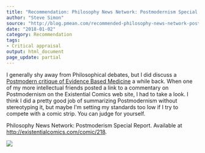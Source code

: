 ```yaml
---
title: "Recommendation: Philosophy News Network: Postmodernism Special Report"
author: "Steve Simon"
source: "http://blog.pmean.com/recommended-philosophy-news-network-postmodernism-special-report/"
date: "2018-01-02"
category: Recommendation
tags:
- Critical appraisal
output: html_document
page_update: partial
---
```


I generally shy away from Philosophical debates, but I did discuss a
[Postmodern critique of Evidence Based
Medicine](http://www.pmean.com/07/PostModernAssault.html) a while back.
When one of my more intellectual friends posted a link to a commentary
on Postmodernism on the Existential Comics web site, I had to take a
look. I think I did a pretty good job of summarizing Postmodernism
without stereotyping it, but maybe I'm setting my standards too low if I
try to compete with a comic strip. You can judge for
yourself.

<!---More--->

Philosophy News Network: Postmoderism Special Report. Available at
<http://existentialcomics.com/comic/218>.

![](http://www.pmean.com/images/recommended-philosophy-news-network-postmodernism-special-report01.png)




